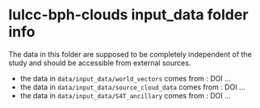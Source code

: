 # lulcc-bph-clouds __input_data__ folder info

The data in this folder are supposed to be completely independent of the study
and should be accessible from external sources.

+ the data in ```data/input_data/world_vectors``` comes from : DOI ...
+ the data in ```data/input_data/source_cloud_data``` comes from : DOI ...
+ the data in ```data/input_data/S4T_ancillary``` comes from : DOI ...